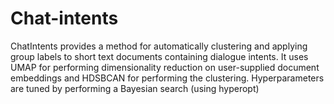 # Chat-intents
ChatIntents provides a method for automatically clustering and applying group labels to short text documents containing dialogue intents. It uses UMAP for performing dimensionality reduction on user-supplied document embeddings and HDSBCAN for performing the clustering. Hyperparameters are tuned by performing a Bayesian search (using hyperopt) 
